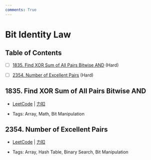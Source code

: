 ```yaml
---
comments: True
---
```


# Bit Identity Law

## Table of Contents

- [ ] [1835. Find XOR Sum of All Pairs Bitwise AND](#1835-find-xor-sum-of-all-pairs-bitwise-and) (Hard)
- [ ] [2354. Number of Excellent Pairs](#2354-number-of-excellent-pairs) (Hard)


## 1835. Find XOR Sum of All Pairs Bitwise AND

-    [LeetCode](https://leetcode.com/problems/find-xor-sum-of-all-pairs-bitwise-and/) | [力扣](https://leetcode.cn/problems/find-xor-sum-of-all-pairs-bitwise-and/)

-   Tags: Array, Math, Bit Manipulation



## 2354. Number of Excellent Pairs

-    [LeetCode](https://leetcode.com/problems/number-of-excellent-pairs/) | [力扣](https://leetcode.cn/problems/number-of-excellent-pairs/)

-   Tags: Array, Hash Table, Binary Search, Bit Manipulation
